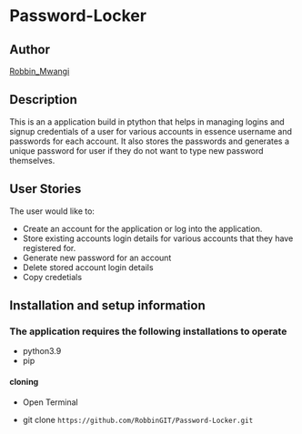 # Password-Locker
## Author

[Robbin_Mwangi](https://github.com/RobbinGIT)

## Description

This is an a application build in ptython that helps in managing logins and signup credentials of a user for various accounts in essence username and passwords for each account. It also stores the passwords and generates a unique password for user if they do not want to type new password themselves.

## User Stories

The user would like to:
* Create an account for the application or log into the application.
* Store existing accounts login details for various accounts that they have registered for.
* Generate new password for an account
* Delete stored account login details
* Copy credetials

## Installation and setup information

### The application requires the following installations to operate
* python3.9
* pip

#### cloning

* Open Terminal 

* git clone ```https://github.com/RobbinGIT/Password-Locker.git```


